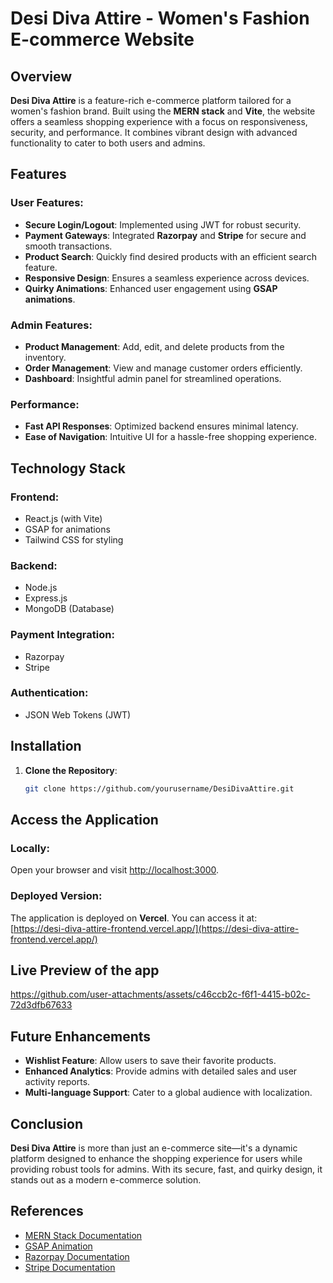 # Desi Diva Attire - Women's Fashion E-commerce Website

## Overview
**Desi Diva Attire** is a feature-rich e-commerce platform tailored for a women's fashion brand. Built using the **MERN stack** and **Vite**, the website offers a seamless shopping experience with a focus on responsiveness, security, and performance. It combines vibrant design with advanced functionality to cater to both users and admins.

## Features
### User Features:
- **Secure Login/Logout**: Implemented using JWT for robust security.
- **Payment Gateways**: Integrated **Razorpay** and **Stripe** for secure and smooth transactions.
- **Product Search**: Quickly find desired products with an efficient search feature.
- **Responsive Design**: Ensures a seamless experience across devices.
- **Quirky Animations**: Enhanced user engagement using **GSAP animations**.

### Admin Features:
- **Product Management**: Add, edit, and delete products from the inventory.
- **Order Management**: View and manage customer orders efficiently.
- **Dashboard**: Insightful admin panel for streamlined operations.

### Performance:
- **Fast API Responses**: Optimized backend ensures minimal latency.
- **Ease of Navigation**: Intuitive UI for a hassle-free shopping experience.

## Technology Stack
### Frontend:
- React.js (with Vite)
- GSAP for animations
- Tailwind CSS for styling

### Backend:
- Node.js
- Express.js
- MongoDB (Database)

### Payment Integration:
- Razorpay
- Stripe

### Authentication:
- JSON Web Tokens (JWT)


## Installation
1. **Clone the Repository**:
   ```bash
   git clone https://github.com/yourusername/DesiDivaAttire.git

## Access the Application

### Locally:
Open your browser and visit [http://localhost:3000](http://localhost:5000).

### Deployed Version:
The application is deployed on **Vercel**. You can access it at:  
[https://desi-diva-attire-frontend.vercel.app/](https://desi-diva-attire-frontend.vercel.app/)

## Live Preview of the app


https://github.com/user-attachments/assets/c46ccb2c-f6f1-4415-b02c-72d3dfb67633



## Future Enhancements
- **Wishlist Feature**: Allow users to save their favorite products.
- **Enhanced Analytics**: Provide admins with detailed sales and user activity reports.
- **Multi-language Support**: Cater to a global audience with localization.

## Conclusion
**Desi Diva Attire** is more than just an e-commerce site—it's a dynamic platform designed to enhance the shopping experience for users while providing robust tools for admins. With its secure, fast, and quirky design, it stands out as a modern e-commerce solution.

## References
- [MERN Stack Documentation](https://mern.io/)
- [GSAP Animation](https://greensock.com/gsap/)
- [Razorpay Documentation](https://razorpay.com/docs/)
- [Stripe Documentation](https://stripe.com/docs/)

